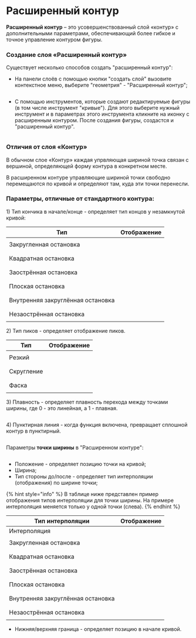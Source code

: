 # Расширенный контур

**Расширенный контур** – это усовершенствованный слой «контур» с дополнительными параметрами, обеспечивающий более гибкое и точное управление контуром фигуры.

### **Создание слоя «Расширенный контур»**

Существует несколько способов создать "расширенный контур":

* На панели слоёв с помощью кнопки "создать слой" вызовите контекстное меню, выберите "геометрия" - "Расширенный контур";

<figure><img src="../.gitbook/assets/2024-05-16_15-48.png" alt=""><figcaption></figcaption></figure>

* С помощью инструментов, которые создают редактируемые фигуры (в том числе инструмент "кривые"). Для этого выберите нужный инструмент и в параметрах этого инструмента кликните на иконку с расширенным контуром. После создания фигуры, создастся и "расширенный контур".

<figure><img src="../.gitbook/assets/2024-05-16_15-42.png" alt=""><figcaption></figcaption></figure>

### **Отличия от слоя «Контур»**

В обычном слое «Контур» каждая упрвляющая шириной точка связан с вершиной, определяющей форму контура в конкретном месте.&#x20;

В расширенном контуре управляющие шириной точки свободно перемещаются по кривой и определяют там, куда эти точки перенесли.

### Параметры, отличные от стандартного контура:

1\) Тип кончика в начале/конце - определяет тип концов у незамкнутой кривой:

| Тип                               | Отображение                                                                        |
| --------------------------------- | ---------------------------------------------------------------------------------- |
| Закругленная остановка            | <p></p><p><img src="../.gitbook/assets/1.png.PNG" alt="" data-size="original"></p> |
| Квадратная остановка              | <p></p><p><img src="../.gitbook/assets/2.png.PNG" alt="" data-size="original"></p> |
| Заострённая остановка             | <p></p><p><img src="../.gitbook/assets/3.png.PNG" alt="" data-size="original"></p> |
| Плоская остановка                 | <p></p><p><img src="../.gitbook/assets/4.png.PNG" alt="" data-size="original"></p> |
| Внутренняя закруглённая остановка | <p></p><p><img src="../.gitbook/assets/5.png.PNG" alt="" data-size="original"></p> |
| Незаострённая остановка           | <p></p><p><img src="../.gitbook/assets/6.png.PNG" alt="" data-size="original"></p> |

2\) Тип пиков - определяет отображение пиков.



| Тип        | Отображение                                                                               |
| ---------- | ----------------------------------------------------------------------------------------- |
| Резкий     | <p></p><p><img src="../.gitbook/assets/1 (2).png" alt="" data-size="original"></p><p></p> |
| Скругление | <p></p><p><img src="../.gitbook/assets/2 (1).png" alt="" data-size="original"></p>        |
| Фаска      | <p></p><p><img src="../.gitbook/assets/3 (1).png" alt="" data-size="original"></p>        |

3\) Плавность - определяет плавность перехода между точками ширины, где 0 - это линейная, а 1 - плавная.

<figure><img src="../.gitbook/assets/Smoothness (1).gif" alt=""><figcaption></figcaption></figure>

4\) Пунктирная линия - когда функция включена, превращает сплошной контур в пунктирный.

<figure><img src="../.gitbook/assets/synfig-logo-punktir.gif" alt=""><figcaption></figcaption></figure>

Параметры **точки ширины** в "Расширенном контуре":

<figure><img src="../.gitbook/assets/2024-05-17_12-01.png" alt=""><figcaption></figcaption></figure>

* Положение - определяет позицию точки на кривой;
* Ширина;
* Тип стороны до/после - определяет тип интерполяции (отображения) по ширине точки;

{% hint style="info" %}
В таблице ниже представлен пример отображения типов интерполяции для точки ширины. На примере интерполяция меняется только у одной точки (слева).
{% endhint %}

| Тип интерполяции                  | Отображение                                                                    |
| --------------------------------- | ------------------------------------------------------------------------------ |
| Интерполяция                      | <img src="../.gitbook/assets/1.png" alt="" data-size="original">               |
| Закругленная остановка            | <p></p><p><img src="../.gitbook/assets/2.png" alt="" data-size="original"></p> |
| Квадратная остановка              | <p></p><p><img src="../.gitbook/assets/3.png" alt="" data-size="original"></p> |
| Заострённая остановка             | <p></p><p><img src="../.gitbook/assets/4.png" alt="" data-size="original"></p> |
| Плоская остановка                 | <p></p><p><img src="../.gitbook/assets/5.png" alt="" data-size="original"></p> |
| Внутренняя закруглённая остановка | <p></p><p><img src="../.gitbook/assets/6.png" alt="" data-size="original"></p> |
| Незаострённая остановка           | <p></p><p><img src="../.gitbook/assets/7.png" alt="" data-size="original"></p> |



* Нижняя/верхняя граница - определяет позицию в начале кривой.


